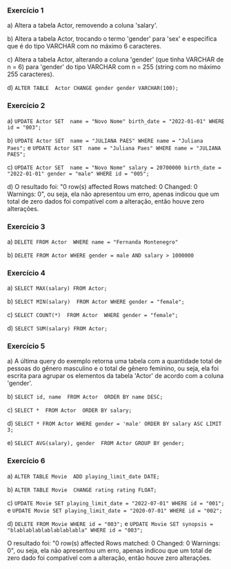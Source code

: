 ### Exercício 1
a) Altera a tabela Actor, removendo a coluna 'salary'.

b) Altera a tabela Actor, trocando o termo 'gender' para 'sex' e especifica que é do tipo VARCHAR com no máximo 6 caracteres.

c) Altera a tabela Actor, alterando a coluna 'gender' (que tinha VARCHAR de n = 6) para 'gender' do tipo VARCHAR  com n = 255 (string com no máximo 255 caracteres).

d)  `ALTER TABLE 
    Actor CHANGE gender gender VARCHAR(100);`


### Exercício 2
a)  `UPDATE Actor
    SET 
        name = "Novo Nome"
        birth_date = "2022-01-01"
    WHERE id = "003";`

b)  `UPDATE Actor
    SET 
        name = "JULIANA PAES"
    WHERE name = "Juliana Paes";`
e      ```UPDATE Actor
    SET 
        name = "Juliana Paes"
    WHERE name = "JULIANA PAES";```

c)  ```UPDATE Actor
    SET 
        name = "Novo Nome"
        salary = 20700000
        birth_date = "2022-01-01"
        gender = "male"
    WHERE id = "005";```

d) O resultado foi: "0 row(s) affected Rows matched: 0  Changed: 0  Warnings: 0", ou seja, ela não apresentou um erro, apenas indicou que um total de zero dados foi compatível com a alteração, então houve zero alterações.


### Exercício 3
a)  ```DELETE FROM Actor 
    WHERE name = "Fernanda Montenegro"```

b)  ```DELETE FROM Actor
    WHERE gender = male AND salary > 1000000```


### Exercício 4
a)  ```SELECT MAX(salary) FROM Actor;```

b)  ```SELECT MIN(salary) 
    FROM Actor
    WHERE gender = "female";```

c)  ```SELECT COUNT(*) 
    FROM Actor 
    WHERE gender = "female";```

d)  ```SELECT SUM(salary)
    FROM Actor;```


### Exercício 5
a) A última query do exemplo retorna uma tabela com a quantidade total de pessoas do gênero masculino e o total de gênero feminino, ou seja, ela foi escrita para agrupar os elementos da tabela 'Actor' de acordo com a coluna 'gender'.

b)  ```SELECT id, name 
    FROM Actor 
    ORDER BY name DESC;```

c)  ```SELECT * 
    FROM Actor 
    ORDER BY salary;```

d)  ```SELECT * FROM Actor
    WHERE gender = 'male'
    ORDER BY salary ASC
    LIMIT 3;```

e)  ```SELECT AVG(salary), gender 
    FROM Actor
    GROUP BY gender;```


### Exercício 6
a)  ```ALTER TABLE Movie 
    ADD playing_limit_date DATE;```

b)  ```ALTER TABLE Movie 
    CHANGE rating rating FLOAT;```

c)  ```UPDATE Movie
    SET playing_limit_date = "2022-07-01"
    WHERE id = "001";```
e    ```UPDATE Movie
    SET playing_limit_date = "2020-07-01"
    WHERE id = "002";```

d)  ```DELETE FROM Movie WHERE id = "003";```
e    ```UPDATE Movie
    SET synopsis = "blablablablablablablabla"
    WHERE id = "003";```

 O resultado foi: "0 row(s) affected Rows matched: 0  Changed: 0  Warnings: 0", ou seja, ela não apresentou um erro, apenas indicou que um total de zero dado foi compatível com a alteração, então houve zero alterações.

